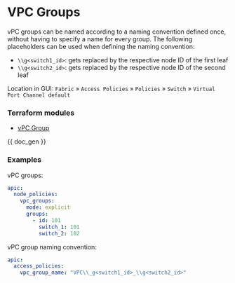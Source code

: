 # VPC Groups

vPC groups can be named according to a naming convention defined once, without having to specify a name for every group. The following placeholders can be used when defining the naming convention:

* `\\g<switch1_id>`: gets replaced by the respective node ID of the first leaf
* `\\g<switch2_id>`: gets replaced by the respective node ID of the second leaf

Location in GUI:
`Fabric` » `Access Policies` » `Policies` » `Switch` » `Virtual Port Channel default`

### Terraform modules

* [vPC Group](https://registry.terraform.io/modules/netascode/vpc-group/aci/latest)

{{ doc_gen }}

### Examples

vPC groups:

```yaml
apic:
  node_policies:
    vpc_groups:
      mode: explicit
      groups:
        - id: 101
          switch_1: 101
          switch_2: 102
```

vPC group naming convention:

```yaml
apic:
  access_policies:
    vpc_group_name: "VPC\\_g<switch1_id>_\\g<switch2_id>"
```
